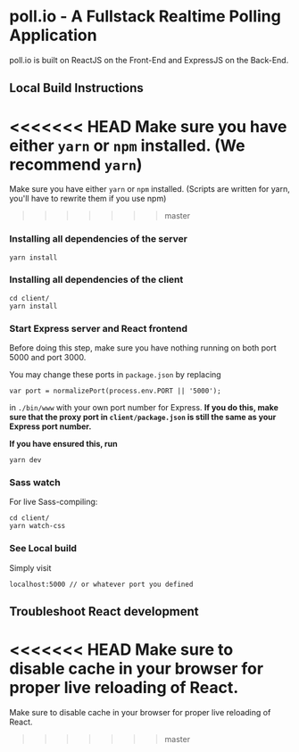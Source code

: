 # poll.io - A Fullstack Realtime Polling Application
poll.io is built on ReactJS on the Front-End and ExpressJS on the Back-End.

## Local Build Instructions
<<<<<<< HEAD
Make sure you have either `yarn` or `npm` installed. (We recommend `yarn`)
=======
Make sure you have either `yarn` or `npm` installed. (Scripts are written for yarn, you'll have to rewrite them if you use npm)
>>>>>>> master

### Installing all dependencies of the server
```
yarn install
```

### Installing all dependencies of the client
```
cd client/
yarn install
```

### Start Express server and React frontend
Before doing this step, make sure you have nothing running on both port 5000 and port 3000.

You may change these ports in `package.json` by replacing 
```
var port = normalizePort(process.env.PORT || '5000');
```
in `./bin/www` with your own port number for Express. **If you do this, make sure that the proxy port in `client/package.json` is still the same as your Express port number.**

**If you have ensured this, run**
```
yarn dev
```

### Sass watch
For live Sass-compiling:
```
cd client/
yarn watch-css 
```

### See Local build
Simply visit
```
localhost:5000 // or whatever port you defined
```

## Troubleshoot React development
<<<<<<< HEAD
Make sure to disable cache in your browser for proper live reloading of React.
=======
Make sure to disable cache in your browser for proper live reloading of React.
>>>>>>> master
